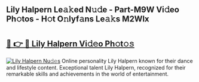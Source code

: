 ## Lily Halpern Le𝚊𝚔ed N𝚞𝚍e - Part-M9W Vi𝚍eo Ph𝚘tos - H𝚘t O𝚗lyf𝚊ns Le𝚊𝚔s M2Wlx

# <h2><a href="http://hf8fy2r.feru.top/?c=Lily+Halpern">🔗 👉 🔴 Lily Halpern Vi𝚍𝚎o Ph𝚘t𝚘𝚜</a></h2>

[![Lily Halpern Nu𝚍𝚎s](https://i.imgur.com/0TWrTi3.gif)](http://hf8fy2r.feru.top/?c=Lily+Halpern)
Online personality Lily Halpern known for their dance and lifestyle content. Exceptional talent Lily Halpern, recognized for their remarkable skills and achievements in the world of entertainment. 

